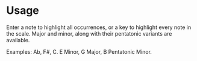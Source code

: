 # Usage
Enter a note to highlight all occurrences, or a key to highlight every note in the scale. Major and minor, along with their pentatonic variants are available.

Examples: Ab, F#, C. E Minor, G Major, B Pentatonic Minor.

